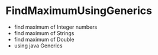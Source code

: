 # FindMaximumUsingGenerics
* find maximum of Integer numbers
* find maximum of Strings
* find maximum of Double 
* using java Generics
